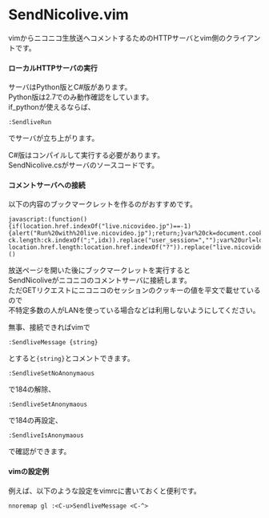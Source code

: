 SendNicolive.vim
================

vimからニコニコ生放送へコメントするためのHTTPサーバとvim側のクライアントです。

#### ローカルHTTPサーバの実行

サーバはPython版とC#版があります。  
Python版は2.7でのみ動作確認をしています。  
if_pythonが使えるならば、  

```
:SendliveRun
```

でサーバが立ち上がります。

C#版はコンパイルして実行する必要があります。  
SendNicolive.csがサーバのソースコードです。  

#### コメントサーバへの接続

以下の内容のブックマークレットを作るのがおすすめです。

```
javascript:(function(){if(location.href.indexOf("live.nicovideo.jp")==-1){alert("Run%20with%20live.nicovideo.jp");return;}var%20ck=document.cookie;var%20idx=ck.indexOf("user_session");var%20ckVal=ck.substring(idx,ck.indexOf(";",idx)==-1?ck.length:ck.indexOf(";",idx)).replace("user_session=","");var%20url=location.href.substring(0,location.href.indexOf("?")==-1?location.href.length:location.href.indexOf("?")).replace("live.nicovideo.jp/watch/","localhost:8000/connect?")+"="+ckVal;var%20xhr=new%20XMLHttpRequest();xhr.open("GET",url,true);xhr.send();})()
```

放送ページを開いた後にブックマークレットを実行すると  
SendNicoliveがニコニコのコメントサーバに接続します。  
ただGETリクエストにニコニコのセッションのクッキーの値を平文で載せているので  
不特定多数の人がLANを使っている場合などは利用しないようにしてください。  

無事、接続できればvimで  

```
:SendliveMessage {string}  
```

とすると`{string}`とコメントできます。

```
:SendliveSetNoAnonymaous
```

で184の解除、

```
:SendliveSetAnonymaous
```

で184の再設定、

```
:SendliveIsAnonymaous
```

で確認ができます。

#### vimの設定例

例えば、以下のような設定をvimrcに書いておくと便利です。

```
nnoremap gl :<C-u>SendliveMessage <C-^>
```

